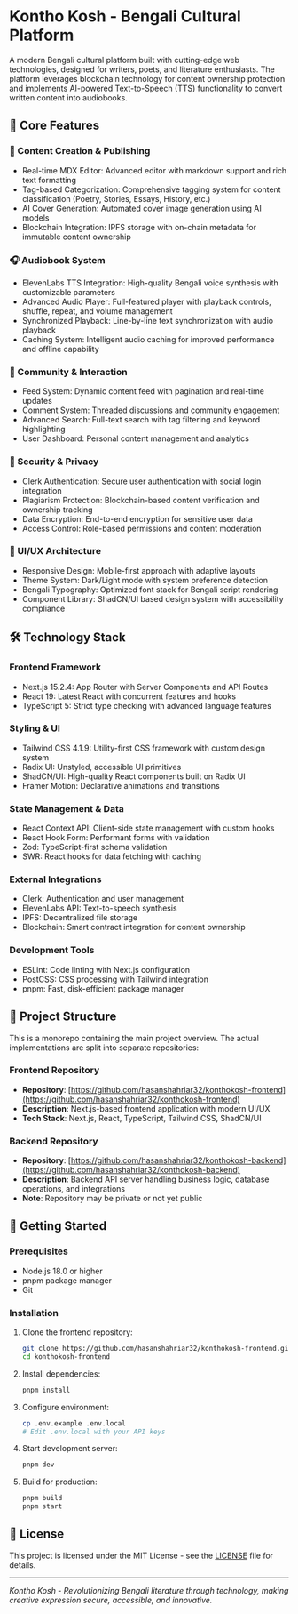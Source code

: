 # Kontho Kosh - Bengali Cultural Platform

A modern Bengali cultural platform built with cutting-edge web technologies, designed for writers, poets, and literature enthusiasts. The platform leverages blockchain technology for content ownership protection and implements AI-powered Text-to-Speech (TTS) functionality to convert written content into audiobooks.

## 🚀 Core Features

### 📝 Content Creation & Publishing

- Real-time MDX Editor: Advanced editor with markdown support and rich text formatting
- Tag-based Categorization: Comprehensive tagging system for content classification (Poetry, Stories, Essays, History, etc.)
- AI Cover Generation: Automated cover image generation using AI models
- Blockchain Integration: IPFS storage with on-chain metadata for immutable content ownership

### 🎧 Audiobook System

- ElevenLabs TTS Integration: High-quality Bengali voice synthesis with customizable parameters
- Advanced Audio Player: Full-featured player with playback controls, shuffle, repeat, and volume management
- Synchronized Playback: Line-by-line text synchronization with audio playback
- Caching System: Intelligent audio caching for improved performance and offline capability

### 👥 Community & Interaction

- Feed System: Dynamic content feed with pagination and real-time updates
- Comment System: Threaded discussions and community engagement
- Advanced Search: Full-text search with tag filtering and keyword highlighting
- User Dashboard: Personal content management and analytics

### 🔐 Security & Privacy

- Clerk Authentication: Secure user authentication with social login integration
- Plagiarism Protection: Blockchain-based content verification and ownership tracking
- Data Encryption: End-to-end encryption for sensitive user data
- Access Control: Role-based permissions and content moderation

### 🎨 UI/UX Architecture

- Responsive Design: Mobile-first approach with adaptive layouts
- Theme System: Dark/Light mode with system preference detection
- Bengali Typography: Optimized font stack for Bengali script rendering
- Component Library: ShadCN/UI based design system with accessibility compliance

## 🛠️ Technology Stack

### Frontend Framework

- Next.js 15.2.4: App Router with Server Components and API Routes
- React 19: Latest React with concurrent features and hooks
- TypeScript 5: Strict type checking with advanced language features

### Styling & UI

- Tailwind CSS 4.1.9: Utility-first CSS framework with custom design system
- Radix UI: Unstyled, accessible UI primitives
- ShadCN/UI: High-quality React components built on Radix UI
- Framer Motion: Declarative animations and transitions

### State Management & Data

- React Context API: Client-side state management with custom hooks
- React Hook Form: Performant forms with validation
- Zod: TypeScript-first schema validation
- SWR: React hooks for data fetching with caching

### External Integrations

- Clerk: Authentication and user management
- ElevenLabs API: Text-to-speech synthesis
- IPFS: Decentralized file storage
- Blockchain: Smart contract integration for content ownership

### Development Tools

- ESLint: Code linting with Next.js configuration
- PostCSS: CSS processing with Tailwind integration
- pnpm: Fast, disk-efficient package manager

## 📁 Project Structure

This is a monorepo containing the main project overview. The actual implementations are split into separate repositories:

### Frontend Repository

- **Repository**: [https://github.com/hasanshahriar32/konthokosh-frontend](https://github.com/hasanshahriar32/konthokosh-frontend)
- **Description**: Next.js-based frontend application with modern UI/UX
- **Tech Stack**: Next.js, React, TypeScript, Tailwind CSS, ShadCN/UI

### Backend Repository

- **Repository**: [https://github.com/hasanshahriar32/konthokosh-backend](https://github.com/hasanshahriar32/konthokosh-backend)
- **Description**: Backend API server handling business logic, database operations, and integrations
- **Note**: Repository may be private or not yet public

## 🚀 Getting Started

### Prerequisites

- Node.js 18.0 or higher
- pnpm package manager
- Git

### Installation

1. Clone the frontend repository:

   ```bash
   git clone https://github.com/hasanshahriar32/konthokosh-frontend.git
   cd konthokosh-frontend
   ```

2. Install dependencies:

   ```bash
   pnpm install
   ```

3. Configure environment:

   ```bash
   cp .env.example .env.local
   # Edit .env.local with your API keys
   ```

4. Start development server:

   ```bash
   pnpm dev
   ```

5. Build for production:
   ```bash
   pnpm build
   pnpm start
   ```

## 📝 License

This project is licensed under the MIT License - see the [LICENSE](LICENSE) file for details.

---

_Kontho Kosh - Revolutionizing Bengali literature through technology, making creative expression secure, accessible, and innovative._
